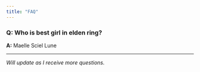 ```yaml
---
title: "FAQ"
---
```


### Q: Who is best girl in elden ring?
**A:** Maelle Sciel Lune

---
*Will update as I receive more questions.*
